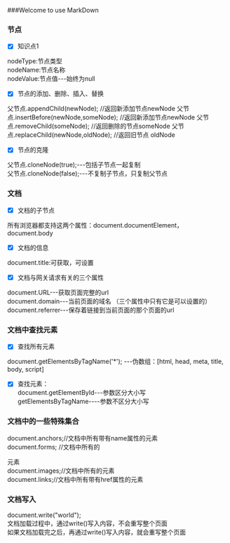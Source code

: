 ###Welcome to use MarkDown
###  节点
- [x] 知识点1

nodeType:节点类型                
nodeName:节点名称                
nodeValue:节点值---始终为null 

- [x] 节点的添加、删除、插入、替换

父节点.appendChild(newNode);  //返回新添加节点newNode
父节点.insertBefore(newNode,someNode);  //返回新添加节点newNode
父节点.removeChild(someNode);   //返回删除的节点someNode
父节点.replaceChild(newNode,oldNode);   //返回旧节点 oldNode

- [x] 节点的克隆

父节点.cloneNode(true);---包括子节点一起复制                
父节点.cloneNode(false);---不复制子节点，只复制父节点              

###  文档

- [x] 文档的子节点              

所有浏览器都支持这两个属性：document.documentElement，document.body              

- [x] 文档的信息

document.title:可获取，可设置               

- [x] 文档与网关请求有关的三个属性              

document.URL---获取页面完整的url              
document.domain---当前页面的域名 （三个属性中只有它是可以设置的）             
document.referrer---保存着链接到当前页面的那个页面的url  


###  文档中查找元素

- [x] 查找所有元素

document.getElementsByTagName('*'); ---伪数组：[html, head, meta, title, body, script]      

- [x] 查找元素：         
document.getElementById---参数区分大小写         
getElementsByTagName----参数不区分大小写   

###  文档中的一些特殊集合 

document.anchors;//文档中所有带有name属性的<a>元素              
document.forms; //文档中所有的<form>元素              
document.images;//文档中所有的<img>元素              
document.links;//文档中所有带有href属性的<a>元素                 

###  文档写入        

document.write("world");                    
文档加载过程中，通过write()写入内容，不会重写整个页面                 
如果文档加载完之后，再通过write()写入内容，就会重写整个页面          